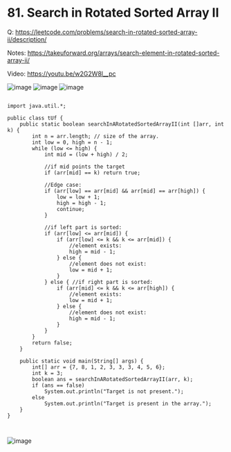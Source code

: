 # 81. Search in Rotated Sorted Array II
Q: https://leetcode.com/problems/search-in-rotated-sorted-array-ii/description/

Notes: https://takeuforward.org/arrays/search-element-in-rotated-sorted-array-ii/

Video: https://youtu.be/w2G2W8l__pc


![image](https://github.com/user-attachments/assets/a0263d49-6b51-4454-8e51-ad324c407c5e)
![image](https://github.com/user-attachments/assets/587a47c6-5318-4031-a158-f9abd8c27385)
![image](https://github.com/user-attachments/assets/23e2a153-2d61-4711-a765-c632c14a1448)

```

import java.util.*;

public class tUf {
    public static boolean searchInARotatedSortedArrayII(int []arr, int k) {
        int n = arr.length; // size of the array.
        int low = 0, high = n - 1;
        while (low <= high) {
            int mid = (low + high) / 2;

            //if mid points the target
            if (arr[mid] == k) return true;

            //Edge case:
            if (arr[low] == arr[mid] && arr[mid] == arr[high]) {
                low = low + 1;
                high = high - 1;
                continue;
            }

            //if left part is sorted:
            if (arr[low] <= arr[mid]) {
                if (arr[low] <= k && k <= arr[mid]) {
                    //element exists:
                    high = mid - 1;
                } else {
                    //element does not exist:
                    low = mid + 1;
                }
            } else { //if right part is sorted:
                if (arr[mid] <= k && k <= arr[high]) {
                    //element exists:
                    low = mid + 1;
                } else {
                    //element does not exist:
                    high = mid - 1;
                }
            }
        }
        return false;
    }

    public static void main(String[] args) {
        int[] arr = {7, 8, 1, 2, 3, 3, 3, 4, 5, 6};
        int k = 3;
        boolean ans = searchInARotatedSortedArrayII(arr, k);
        if (ans == false)
            System.out.println("Target is not present.");
        else
            System.out.println("Target is present in the array.");
    }
}



```
![image](https://github.com/user-attachments/assets/21bc617f-0a2a-4411-a31a-6f7eb6d632e2)

